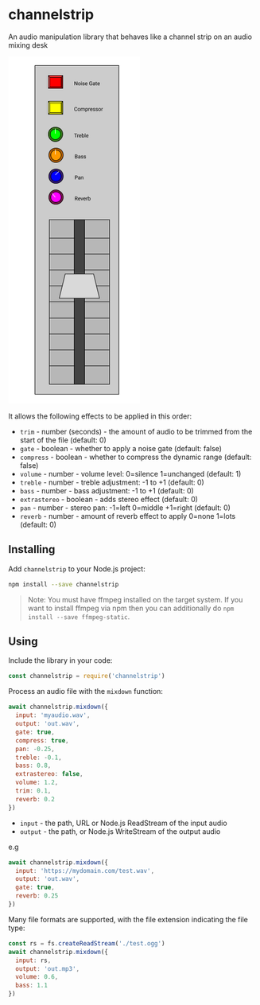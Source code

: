 # channelstrip

An audio manipulation library that behaves like a channel strip on an audio mixing desk

![](channelstrip.png)

It allows the following effects to be applied in this order:

- `trim` - number (seconds) - the amount of audio to be trimmed from the start of the file (default: 0)
- `gate` - boolean - whether to apply a noise gate (default: false)
- `compress` - boolean - whether to compress the dynamic range (default: false)
- `volume` - number - volume level: 0=silence 1=unchanged (default: 1)
- `treble` - number - treble adjustment: -1 to +1 (default: 0)
- `bass` - number - bass adjustment: -1 to +1 (default: 0)
- `extrastereo` - boolean - adds stereo effect (default: 0)
- `pan` - number - stereo pan: -1=left 0=middle +1=right (default: 0)
- `reverb` - number - amount of reverb effect to apply 0=none 1=lots (default: 0)

## Installing

Add `channelstrip` to your Node.js project:

```sh
npm install --save channelstrip
```

> Note: You must have ffmpeg installed on the target system. If you want to install ffmpeg via npm then you can additionally do `npm install --save ffmpeg-static`.

## Using

Include the library in your code:

```js
const channelstrip = require('channelstrip')
```

Process an audio file with the `mixdown` function:

```js
await channelstrip.mixdown({
  input: 'myaudio.wav',
  output: 'out.wav',
  gate: true,
  compress: true,
  pan: -0.25,
  treble: -0.1,
  bass: 0.8,
  extrastereo: false,
  volume: 1.2,
  trim: 0.1,
  reverb: 0.2
})
```

- `input` - the path, URL or Node.js ReadStream of the input audio
- `output` - the path, or Node.js WriteStream of the output audio

e.g

```js
await channelstrip.mixdown({
  input: 'https://mydomain.com/test.wav',
  output: 'out.wav',
  gate: true,
  reverb: 0.25
})
```

Many file formats are supported, with the file extension indicating the file type:

```js
const rs = fs.createReadStream('./test.ogg')
await channelstrip.mixdown({
  input: rs,
  output: 'out.mp3',
  volume: 0.6,
  bass: 1.1
})
```